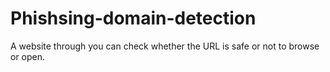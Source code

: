 # Phishsing-domain-detection
A website through you can check whether the URL is safe or not to browse or open.
